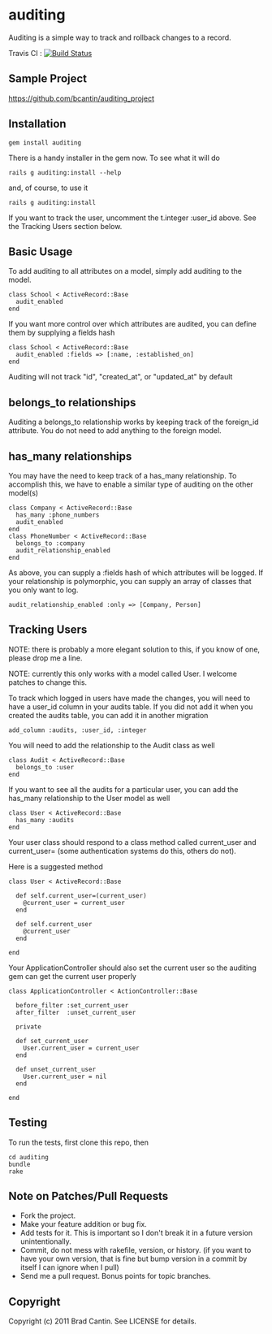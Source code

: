# auditing

Auditing is a simple way to track and rollback changes to a record.

Travis CI : [![Build Status](http://travis-ci.org/bcantin/auditing.png)](http://travis-ci.org/bcantin/auditing)

## Sample Project

https://github.com/bcantin/auditing_project
  
## Installation

    gem install auditing
  
There is a handy installer in the gem now. To see what it will do
  
    rails g auditing:install --help
  
and, of course, to use it

    rails g auditing:install
  
If you want to track the user, uncomment the t.integer :user_id above.  See the Tracking Users section below.

## Basic Usage

To add auditing to all attributes on a model, simply add auditing to the model.

    class School < ActiveRecord::Base
      audit_enabled
    end

If you want more control over which attributes are audited, you can define them
by supplying a fields hash

    class School < ActiveRecord::Base
      audit_enabled :fields => [:name, :established_on]
    end
  
Auditing will not track "id", "created_at", or "updated_at" by default

## belongs_to relationships

Auditing a belongs_to relationship works by keeping track of the foreign_id attribute. You do
not need to add anything to the foreign model.

## has_many relationships

You may have the need to keep track of a has_many relationship.  To accomplish this, we have
to enable a similar type of auditing on the other model(s)

    class Company < ActiveRecord::Base
      has_many :phone_numbers
      audit_enabled
    end
    class PhoneNumber < ActiveRecord::Base
      belongs_to :company
      audit_relationship_enabled
    end

As above, you can supply a :fields hash of which attributes will be logged.
If your relationship is polymorphic, you can supply an array of classes
that you only want to log.

    audit_relationship_enabled :only => [Company, Person]

## Tracking Users

NOTE: there is probably a more elegant solution to this,  if you know of
one, please drop me a line.

NOTE: currently this only works with a model called User. I welcome patches
to change this.

To track which logged in users have made the changes, you will need to have a 
user_id column in your audits table.  If you did not add it when you created
the audits table, you can add it in another migration

    add_column :audits, :user_id, :integer

You will need to add the relationship to the Audit class as well

    class Audit < ActiveRecord::Base
      belongs_to :user
    end

If you want to see all the audits for a particular user, you can
add the has_many relationship to the User model as well

    class User < ActiveRecord::Base
      has_many :audits
    end

Your user class should respond to a class method called current_user 
and current_user= (some authentication systems do this, others do not).

Here is a suggested method

    class User < ActiveRecord::Base
  
      def self.current_user=(current_user)
        @current_user = current_user
      end
  
      def self.current_user
        @current_user
      end
  
    end

Your ApplicationController should also set the current user so the auditing gem can 
get the current user properly

    class ApplicationController < ActionController::Base

      before_filter :set_current_user
      after_filter  :unset_current_user
  
      private
  
      def set_current_user
        User.current_user = current_user
      end
  
      def unset_current_user
        User.current_user = nil
      end
  
    end
  
## Testing

To run the tests, first clone this repo, then

    cd auditing
    bundle
    rake

## Note on Patches/Pull Requests
 
* Fork the project.
* Make your feature addition or bug fix.
* Add tests for it. This is important so I don't break it in a
  future version unintentionally.
* Commit, do not mess with rakefile, version, or history.
  (if you want to have your own version, that is fine but bump version in 
  a commit by itself I can ignore when I pull)
* Send me a pull request. Bonus points for topic branches.

## Copyright

Copyright (c) 2011 Brad Cantin. See LICENSE for details.
